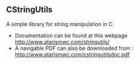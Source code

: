 ## CStringUtils

A simple library for string manipulation in C.

* Documentation can be found at this webpage http://www.atarismwc.com/stringutils/
* A navigable PDF can also be downloaded from : http://www.atarismwc.com/cstringutilsdoc.pdf